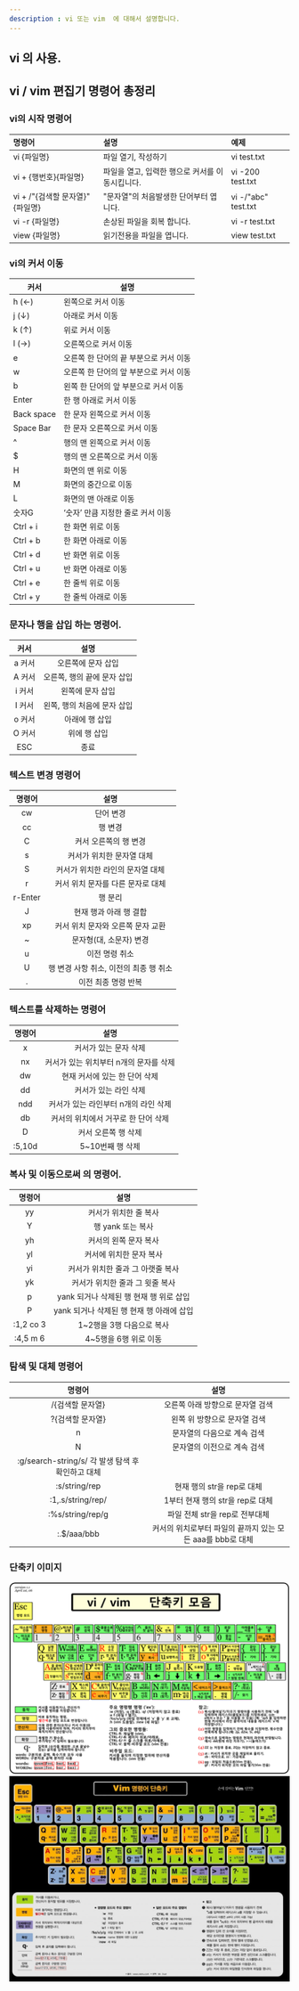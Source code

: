 ```yaml
---
description : vi 또는 vim  에 대해서 설명합니다.
---
```



## vi 의 사용.

## vi / vim 편집기 명령어 총정리



### vi의 시작 명령어
| 명령어                     | 설명                          | 예제                  |
|:------------------------|:----------------------------|:--------------------|
| vi {파일명}                | 파일 열기, 작성하기                 | vi test.txt         |
| vi + {행번호}{파일명}         | 파일을 열고, 입력한 행으로 커서를 이동시킵니다. | vi -200 test.txt    |
| vi + /"{검색할 문자열}" {파일명} | "문자열"의 처음발생한 단어부터 엽니다.      | vi -/"abc" test.txt |
| vi -r {파일명}             | 손상된 파일을 회복 합니다.             | vi -r test.txt      |
| view {파일명}              | 읽기전용을 파일을 엽니다.              | view test.txt       |

### vi의 커서 이동                               

| 커서          | 설명                     |
|-------------|------------------------|
| h (←)       | 왼쪽으로 커서 이동             |
| j (↓)	      | 아래로 커서 이동              |
| k (↑)	      | 위로 커서 이동               |
| l (→)	      | 오른쪽으로 커서 이동            |
| e	          | 오른쪽 한 단어의 끝 부분으로 커서 이동 |
| w	          | 오른쪽 한 단어의 앞 부분으로 커서 이동 |
| b	          | 왼쪽 한 단어의 앞 부분으로 커서 이동  |
| Enter	      | 한 행 아래로 커서 이동          |
| Back space	 | 한 문자 왼쪽으로 커서 이동        |
| Space Bar	  | 한 문자 오른쪽으로 커서 이동       |
| ^	          | 행의 맨 왼쪽으로 커서 이동        |
| $	          | 행의 맨 오른쪽으로 커서 이동       |
| H	          | 화면의 맨 위로 이동            |
| M	          | 화면의 중간으로 이동            |
| L	          | 화면의 맨 아래로 이동           |
| 숫자G	        | ‘숫자’ 만큼 지정한 줄로 커서 이동   |
| Ctrl + i	   | 한 화면 위로 이동             |
| Ctrl + b	   | 한 화면 아래로 이동            |
| Ctrl + d	   | 반 화면 위로 이동             |
| Ctrl + u	   | 반 화면 아래로 이동            |
| Ctrl + e	   | 한 줄씩 위로 이동             |
| Ctrl + y	   | 한 줄씩 아래로 이동            |

	        
### 문자나 행을 삽입 하는 명령어.

|  커서  |        설명        |
|:----:|:----------------:|
| a	커서 |    오른쪽에 문자 삽입    |
| A	커서 | 오른쪽, 행의 끝에 문자 삽입 |
| i	커서 |    왼쪽에 문자 삽입     |
| I	커서 | 왼쪽, 행의 처음에 문자 삽입 |
| o	커서 |     아래에 행 삽입     |
| O	커서 |     위에 행 삽입      |
| ESC  |       	종료        |


### 텍스트 변경 명령어
|   명령어    |           설명            |
|:--------:|:-----------------------:|
|   cw	    |          단어 변경          |
|   cc	    |          행 변경           |
|    C	    |      커서 오른쪽의 행 변경       |
|    s	    |     커서가 위치한 문자열 대체      |
|    S	    |   커서가 위치한 라인의 문자열 대체    |
|    r	    |   커서 위치 문자를 다른 문자로 대체   |
| r-Enter	 |          행 분리           |
|    J	    |      현재 행과 아래 행 결합      |
|   xp	    |   커서 위치 문자와 오른쪽 문자 교환   |
|    ~	    |     문자형(대, 소문자) 변경      |
|    u	    |        이전 명령 취소         |
|    U	    | 행 변경 사항 취소, 이전의 최종 행 취소 |
|    .	    |       이전 최종 명령 반복       |

### 텍스트를 삭제하는 명령어
|   명령어   |          	설명           |
|:-------:|:----------------------:|
|   x	    |      커서가 있는 문자 삭제      |
|   nx	   | 커서가 있는 위치부터 n개의 문자를 삭제 |
|   dw	   |   현재 커서에 있는 한 단어 삭제    |
|   dd	   |      커서가 있는 라인 삭제      |
|  ndd	   | 커서가 있는 라인부터 n개의 라인 삭제  |
|   db	   |  커서의 위치에서 거꾸로 한 단어 삭제  |
|   D	    |      커서 오른쪽 행 삭제       |
| :5,10d	 |      5~10번째 행 삭제       |

### 복사 및 이동으로써 의 명령어.
|    명령어     |            	설명             |             
|:----------:|:--------------------------:|
|    yy	     |        커서가 위치한 줄 복사        |
|     Y	     |        행 yank 또는 복사        |
|    yh	     |        커서의 왼쪽 문자 복사        |
|    yl	     |       커서에 위치한 문자 복사        |
|    yi	     |    커서가 위치한 줄과 그 아랫줄 복사     |
|    yk	     |     커서가 위치한 줄과 그 윗줄 복사     |
|     p	     | yank 되거나 삭제된 행 현재 행 위로 삽입  |
|     P	     | yank 되거나 삭제된 행 현재 행 아래에 삽입 |
| :1,2 co 3	 |      1~2행을 3행 다음으로 복사      |
| :4,5 m 6	  |       4~5행을 6행 위로 이동       |


### 탐색 및 대체 명령어
|                  명령어                  |                  	설명                  |             
|:-------------------------------------:|:-------------------------------------:|
|              /{검색할 문자열}	              |          오른쪽 아래 방향으로 문자열 검색           |
|              ?{검색할 문자열}	              |           왼쪽 위 방향으로 문자열 검색            |
|                  n	                   |            문자열의 다음으로 계속 검색            |
|                  N	                   |            문자열의 이전으로 계속 검색            |
| :g/search-string/s/	각 발생 탐색 후 확인하고 대체 |
|            :s/string/rep	             |          현재 행의 str을 rep로 대체           |
|          :1,.s/string/rep/	           |        1부터 현재 행의 str을 rep로 대체         |
|           :%s/string/rep/g            |         	파일 전체 str을 rep로 전부대체         |
|              :.$/aaa/bbb              | 	커서의 위치로부터 파일의 끝까지 있는 모든 aaa를 bbb로 대체 |

### 단축키 이미지
![단축기 명령어 1](images/vi_command_1.png)
![단축기 명령어 2](images/vi_command_2.jpg)
